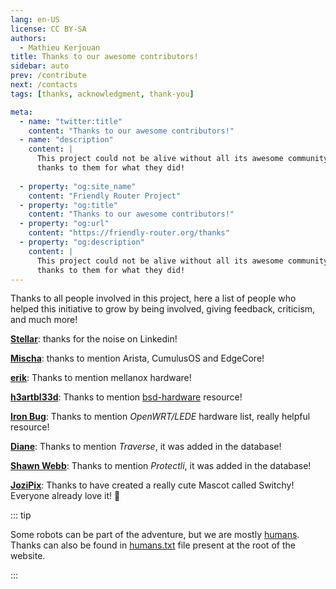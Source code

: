 ```yaml
---
lang: en-US
license: CC BY-SA
authors:
  - Mathieu Kerjouan
title: Thanks to our awesome contributors!
sidebar: auto
prev: /contribute
next: /contacts
tags: [thanks, acknowledgment, thank-you]

meta:
  - name: "twitter:title"
    content: "Thanks to our awesome contributors!"
  - name: "description" 
    content: | 
      This project could not be alive without all its awesome community,
      thanks to them for what they did!
      
  - property: "og:site_name"
    content: "Friendly Router Project"
  - property: "og:title"
    content: "Thanks to our awesome contributors!"
  - property: "og:url"
    content: "https://friendly-router.org/thanks"
  - property: "og:description"
    content: |
      This project could not be alive without all its awesome community,
      thanks to them for what they did!
---
```


Thanks to all people involved in this project, here a list of people
who helped this initiative to grow by being involved, giving feedback,
criticism, and much more!

[**Stellar**](https://fedi.absturztau.be/users/Stellar): thanks for
the noise on Linkedin!

[**Mischa**](https://bsd.network/@mischa): thanks to mention Arista,
CumulusOS and EdgeCore!

[**erik**](https://chaos.social/@erikk): Thanks to mention mellanox
hardware!

[**h3artbl33d**](https://bsd.network/@h3artbl33d): Thanks to mention
[bsd-hardware](https://bsd-hardware.info/) resource!

[**Iron Bug**](https://friendica.ironbug.org/profile/iron_bug): Thanks
to mention *OpenWRT/LEDE* hardware list, really helpful resource!

[**Diane**](https://octodon.social/@alienghic): Thanks to mention
*Traverse*, it was added in the database!

[**Shawn Webb**](https://bsd.network/@lattera): Thanks to mention
*Protectli*, it was added in the database!

[**JoziPix**](https://www.instagram.com/jozipix/): Thanks to have
created a really cute Mascot called Switchy!  Everyone already love
it! :gift_heart:

::: tip

Some robots can be part of the adventure, but we are mostly
[humans](http://humanstxt.org/). Thanks can also be found in
[humans.txt](/humans.txt) file present at the root of the website.

:::
